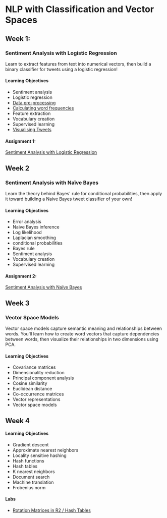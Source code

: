 # NLP with Classification and Vector Spaces

## Week 1: 

### Sentiment Analysis with Logistic Regression

Learn to extract features from text into numerical vectors, then build a binary classifier for tweets using a logistic regression!

#### Learning Objectives

* Sentiment analysis
* Logistic regression
* [Data pre-processing](/Week%201/NLP_C1_W1_lecture_nb_01.ipynb)
* [Calculating word frequencies](Natural%20Language%20Processing%20with%20Classification%20and%20Vector%20Spaces/Week%201/NLP_C1_W1_lecture_nb_02.ipynb)
* Feature extraction
* Vocabulary creation
* Supervised learning
* [Visualising Tweets](Natural%20Language%20Processing%20with%20Classification%20and%20Vector%20Spaces/Week%201/NLP_C1_W1_lecture_nb_03.ipynb)

#### Assignment 1:

[Sentiment Analysis with Logistic Regression](Natural%20Language%20Processing%20with%20Classification%20and%20Vector%20Spaces/Week%201/C1_W1_Assignment.ipynb)

## Week 2

### Sentiment Analysis with Naïve Bayes

Learn the theory behind Bayes' rule for conditional probabilities, then apply it toward building a Naive Bayes tweet classifier of your own!

#### Learning Objectives

* Error analysis
* Naive Bayes inference
* Log likelihood
* Laplacian smoothing
* conditional probabilities
* Bayes rule
* Sentiment analysis
* Vocabulary creation
* Supervised learning

#### Assignment 2:

[Sentiment Analysis with Naïve Bayes](https://github.com/vigneshv92/Natural-Language-Specialization/blob/master/Natural%20Language%20Processing%20with%20Classification%20and%20Vector%20Spaces/Week3/C1_W3_Assignment.ipynb)

## Week 3

### Vector Space Models

Vector space models capture semantic meaning and relationships between words. You'll learn how to create word vectors that capture dependencies between words, then visualize their relationships in two dimensions using PCA.

#### Learning Objectives

* Covariance matrices
* Dimensionality reduction
* Principal component analysis
* Cosine similarity
* Euclidean distance
* Co-occurrence matrices
* Vector representations
* Vector space models

## Week 4

#### Learning Objectives

* Gradient descent
* Approximate nearest neighbors
* Locality sensitive hashing
* Hash functions
* Hash tables
* K nearest neighbors
* Document search
* Machine translation
* Frobenius norm

#### Labs

* [Rotation Matrices in R2 / Hash Tables](https://github.com/vigneshv92/Natural-Language-Specialization/blob/master/Natural%20Language%20Processing%20with%20Classification%20and%20Vector%20Spaces/Week4/NLP_C1_W4_lecture_nb_01.ipynb)
